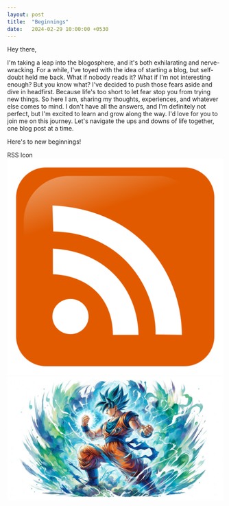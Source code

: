```yaml
---
layout: post
title:  "Beginnings"
date:   2024-02-29 10:00:00 +0530
---
```


Hey there,

I'm taking a leap into the blogosphere, and it's both exhilarating and nerve-wracking. For a while, I've toyed with the idea of starting a blog, but self-doubt held me back. What if nobody reads it? What if I'm not interesting enough?
But you know what? I've decided to push those fears aside and dive in headfirst. Because life's too short to let fear stop you from trying new things.
So here I am, sharing my thoughts, experiences, and whatever else comes to mind. I don't have all the answers, and I'm definitely not perfect, but I'm excited to learn and grow along the way.
I'd love for you to join me on this journey. Let's navigate the ups and downs of life together, one blog post at a time.

Here's to new beginnings!

RSS Icon 
![Book logo](/docs/assets/rssicon.svg)
![goku](/docs/assets/Designer-5.png)
